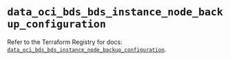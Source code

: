 # `data_oci_bds_bds_instance_node_backup_configuration`

Refer to the Terraform Registry for docs: [`data_oci_bds_bds_instance_node_backup_configuration`](https://registry.terraform.io/providers/oracle/oci/7.19.0/docs/data-sources/bds_bds_instance_node_backup_configuration).
